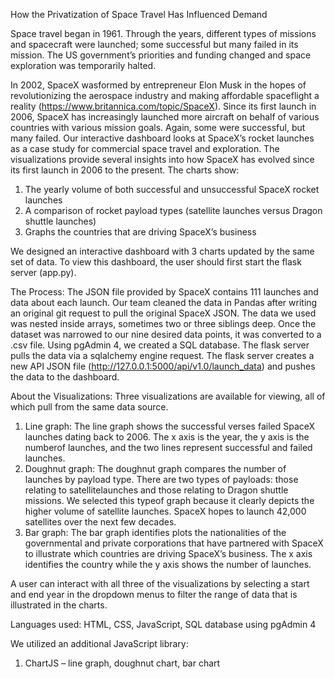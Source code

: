 How the Privatization of Space Travel Has Influenced Demand

Space travel began in 1961. Through the years, different types of missions and spacecraft were launched; some successful but many failed in its mission. The US government’s priorities and funding changed and space exploration was temporarily halted.

In 2002, SpaceX wasformed by entrepreneur Elon Musk in the hopes of revolutionizing the aerospace industry and making affordable spaceflight a reality (https://www.britannica.com/topic/SpaceX). Since its first launch in 2006, SpaceX has increasingly launched more aircraft on behalf of various countries with various mission goals. Again, some were successful, but many failed. Our interactive dashboard looks at SpaceX’s rocket launches as a case study for commercial space travel and exploration. The visualizations provide several insights into how SpaceX has evolved since its first launch in 2006 to the present. The charts show:
1. The yearly volume of both successful and unsuccessful SpaceX rocket launches
2. A comparison of rocket payload types (satellite launches versus Dragon shuttle launches)
3. Graphs the countries that are driving SpaceX’s business

We designed an interactive dashboard with 3 charts updated by the same set of data. To view this dashboard, the user should first start the flask server (app.py). 

The Process:
The JSON file provided by SpaceX contains 111 launches and data about each launch. Our team cleaned the data in Pandas after writing an original git request to pull the original SpaceX JSON. The data we used was nested inside arrays, sometimes two or three siblings deep. Once the dataset was narrowed to our nine desired data points, it was converted to a .csv file. Using pgAdmin 4, we created a SQL database. The flask server pulls the data via a sqlalchemy engine request. The flask server creates a new API JSON file (http://127.0.0.1:5000/api/v1.0/launch_data) and pushes the data to the dashboard.

About the Visualizations:
Three visualizations are available for viewing, all of which pull from the same data source. 
1. Line graph: The line graph shows the successful verses failed SpaceX launches dating back to 2006. The x axis is the year, the y axis is the numberof launches, and the two lines represent successful and failed launches.
2. Doughnut graph: The doughnut graph compares the number of launches by payload type. There are two types of payloads: those relating to satellitelaunches and those relating to Dragon shuttle missions. We selected this typeof graph because it clearly depicts the higher volume of satellite launches. SpaceX hopes to launch 42,000 satellites over the next few decades.
3. Bar graph: The bar graph identifies plots the nationalities of the governmental and private corporations that have partnered with SpaceX to illustrate which countries are driving SpaceX’s business. The x axis identifies the country while the y axis shows the number of launches.

A user can interact with all three of the visualizations by selecting a start and end year in the dropdown menus to filter the range of data that is illustrated in the charts.

Languages used: HTML, CSS, JavaScript, SQL database using pgAdmin 4

We utilized an additional JavaScript library:
1. ChartJS – line graph, doughnut chart, bar chart
